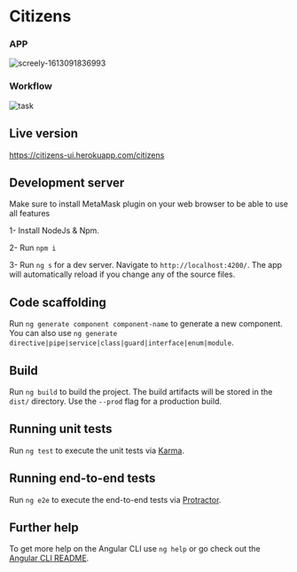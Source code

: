# Citizens

 ### APP 

![screely-1613091836993](https://user-images.githubusercontent.com/15608990/107718594-f7270080-6cde-11eb-8d4f-9ebad3a7b455.png)

 ### Workflow

![task](https://user-images.githubusercontent.com/15608990/107717653-d65dab80-6cdc-11eb-80b4-a63e07f8a45a.png)


## Live version

https://citizens-ui.herokuapp.com/citizens


## Development server

Make sure to install MetaMask plugin on your web browser to be able to use all features

1- Install NodeJs & Npm.

2- Run `npm i`

3- Run `ng s` for a dev server. Navigate to `http://localhost:4200/`. The app will automatically reload if you change any of the source files.


## Code scaffolding

Run `ng generate component component-name` to generate a new component. You can also use `ng generate directive|pipe|service|class|guard|interface|enum|module`.

## Build

Run `ng build` to build the project. The build artifacts will be stored in the `dist/` directory. Use the `--prod` flag for a production build.

## Running unit tests

Run `ng test` to execute the unit tests via [Karma](https://karma-runner.github.io).

## Running end-to-end tests

Run `ng e2e` to execute the end-to-end tests via [Protractor](http://www.protractortest.org/).

## Further help

To get more help on the Angular CLI use `ng help` or go check out the [Angular CLI README](https://github.com/angular/angular-cli/blob/master/README.md).
